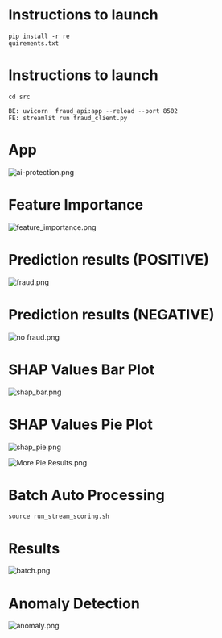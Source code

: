 

# Instructions to launch
```
pip install -r re
quirements.txt

```
# Instructions to launch
```
cd src

BE: uvicorn  fraud_api:app --reload --port 8502
FE: streamlit run fraud_client.py
```





# App  
![ai-protection.png](images%2Fai-protection.png)

# Feature Importance 
![feature_importance.png](images%2Ffeature_importance.png)

# Prediction results (POSITIVE)
![fraud.png](images%2Ffraud.png)

# Prediction results (NEGATIVE)
![no fraud.png](images%2Fno%20fraud.png)


# SHAP Values Bar Plot

![shap_bar.png](images%2Fshap_bar.png)

# SHAP Values Pie Plot
![shap_pie.png](images%2Fshap_pie.png)


![More Pie Results.png](images%2FMore%20Pie%20Results.png)
# Batch Auto Processing
``` 
source run_stream_scoring.sh

```

# Results
![batch.png](images%2Fbatch.png)

# Anomaly Detection
![anomaly.png](images%2Fanomaly.png)